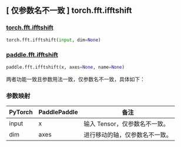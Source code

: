 ## [ 仅参数名不一致 ] torch.fft.ifftshift

### [torch.fft.ifftshift](https://pytorch.org/docs/1.13/generated/torch.fft.ifftshift.html#torch.fft.ifftshift)

```python
torch.fft.ifftshift(input, dim=None)
```

### [paddle.fft.ifftshift](https://www.paddlepaddle.org.cn/documentation/docs/zh/api/paddle/fft/ifftshift_cn.html)

```python
paddle.fft.ifftshift(x, axes=None, name=None)
```

两者功能一致且参数用法一致，仅参数名不一致，具体如下：
### 参数映射
| PyTorch       | PaddlePaddle | 备注                                                   |
| ------------- | ------------ | ------------------------------------------------------ |
| input           | x           | 输入 Tensor，仅参数名不一致。               |
| dim           | axes           | 进行移动的轴，仅参数名不一致。               |
